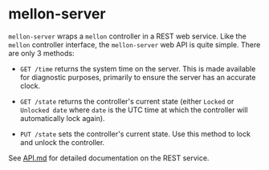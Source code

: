 # mellon-server

`mellon-server` wraps a `mellon` controller in a REST web service.
Like the `mellon` controller interface, the `mellon-server` web API is
quite simple. There are only 3 methods:

* `GET /time` returns the system time on the server. This is made
  available for diagnostic purposes, primarily to ensure the server
  has an accurate clock.

* `GET /state` returns the controller's current state (either `Locked`
  or `Unlocked date` where `date` is the UTC time at which the
  controller will automatically lock again).

* `PUT /state` sets the controller's current state. Use this method to
  lock and unlock the controller.

See [API.md](API.md) for detailed documentation on the REST service.
